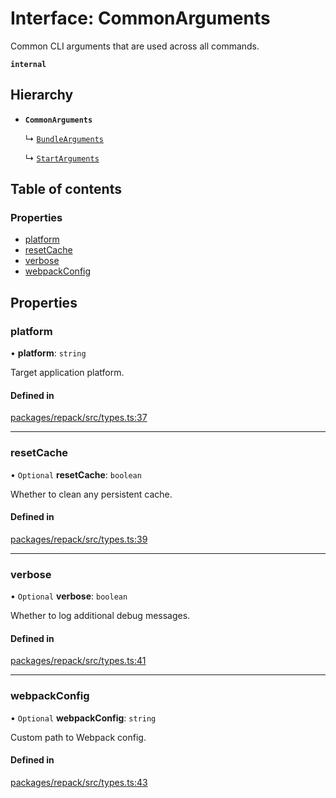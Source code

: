 # Interface: CommonArguments

Common CLI arguments that are used across all commands.

**`internal`**

## Hierarchy

- **`CommonArguments`**

  ↳ [`BundleArguments`](./BundleArguments.md)

  ↳ [`StartArguments`](./StartArguments.md)

## Table of contents

### Properties

- [platform](./CommonArguments.md#platform)
- [resetCache](./CommonArguments.md#resetcache)
- [verbose](./CommonArguments.md#verbose)
- [webpackConfig](./CommonArguments.md#webpackconfig)

## Properties

### platform

• **platform**: `string`

Target application platform.

#### Defined in

[packages/repack/src/types.ts:37](https://github.com/callstack/repack/blob/1d9a1bb/packages/repack/src/types.ts#L37)

___

### resetCache

• `Optional` **resetCache**: `boolean`

Whether to clean any persistent cache.

#### Defined in

[packages/repack/src/types.ts:39](https://github.com/callstack/repack/blob/1d9a1bb/packages/repack/src/types.ts#L39)

___

### verbose

• `Optional` **verbose**: `boolean`

Whether to log additional debug messages.

#### Defined in

[packages/repack/src/types.ts:41](https://github.com/callstack/repack/blob/1d9a1bb/packages/repack/src/types.ts#L41)

___

### webpackConfig

• `Optional` **webpackConfig**: `string`

Custom path to Webpack config.

#### Defined in

[packages/repack/src/types.ts:43](https://github.com/callstack/repack/blob/1d9a1bb/packages/repack/src/types.ts#L43)
